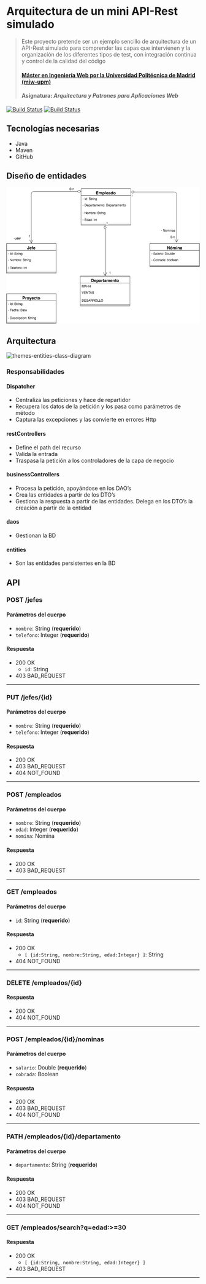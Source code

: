 # Arquitectura de un mini API-Rest simulado
> Este proyecto pretende ser un ejemplo sencillo de arquitectura de un API-Rest simulado para comprender las capas que intervienen y la organización de los diferentes tipos de test, con integración continua y control de la calidad del código
> #### [Máster en Ingeniería Web por la Universidad Politécnica de Madrid (miw-upm)](http://miw.etsisi.upm.es)
> #### Asignatura: *Arquitectura y Patrones para Aplicaciones Web*

[![Build Status](https://travis-ci.org/tomas-teston/apaw.ecp2.TomasTeston.svg?branch=master)](https://travis-ci.org/miw-upm/APAW-themes-layers)
[![Build Status](https://sonarcloud.io/api/project_badges/measure?project=es.upm.miw%3Aapaw.ecp2.TomasTeston&metric=alert_status)](https://travis-ci.org/miw-upm/APAW-themes-layers)

## Tecnologías necesarias
* Java
* Maven
* GitHub

## Diseño de entidades
[![UML](https://github.com/tomas-teston/apaw.ecp2.TomasTeston/blob/master/src/main/resources/modeloDominio.png)](https://github.com/tomas-teston/apaw.ecp2.TomasTeston/blob/master/src/main/resources/modeloDominio.png)

## Arquitectura
![themes-entities-class-diagram](https://github.com/miw-upm/APAW-themes-layers/blob/develop/docs/themes-architecture-diagram.png)

### Responsabilidades
#### Dispatcher
* Centraliza las peticiones y hace de repartidor
* Recupera los datos de la petición y los pasa como parámetros de método
* Captura las excepciones y las convierte en errores Http
#### restControllers
* Define el path del recurso
* Valida la entrada
* Traspasa la petición a los controladores de la capa de negocio
#### businessControllers
* Procesa la petición, apoyándose en los DAO’s
* Crea las entidades a partir de los DTO’s
* Gestiona la respuesta a partir de las entidades. Delega en los DTO’s la creación a partir de la entidad
#### daos
* Gestionan la BD
#### entities
* Son las entidades persistentes en la BD

## API
### POST /jefes
#### Parámetros del cuerpo
- `nombre`: String (**requerido**)
- `telefono`: Integer (**requerido**)
#### Respuesta
- 200 OK 
  - `id`: String
- 403 BAD_REQUEST
---
### PUT /jefes/{id}
#### Parámetros del cuerpo
- `nombre`: String (**requerido**)
- `telefono`: Integer (**requerido**)
#### Respuesta
- 200 OK 
- 403 BAD_REQUEST
- 404 NOT_FOUND
--- 
### POST /empleados
#### Parámetros del cuerpo
- `nombre`: String (**requerido**)
- `edad`: Integer (**requerido**)
- `nomina`: Nomina
#### Respuesta
- 200 OK 
- 403 BAD_REQUEST
---
### GET /empleados
#### Parámetros del cuerpo
- `id`: String (**requerido**)
#### Respuesta
- 200 OK 
  - `[ {id:String, nombre:String, edad:Integer} ]`: String
- 404 NOT_FOUND
---
### DELETE /empleados/{id}
#### Respuesta
- 200 OK 
- 404 NOT_FOUND
---
### POST /empleados/{id}/nominas
#### Parámetros del cuerpo
- `salario`: Double (**requerido**)
- `cobrada`: Boolean
#### Respuesta
- 200 OK 
- 403 BAD_REQUEST
- 404 NOT_FOUND
---
### PATH /empleados/{id}/departamento
#### Parámetros del cuerpo
- `departamento`: String (**requerido**)
#### Respuesta
- 200 OK 
- 403 BAD_REQUEST
- 404 NOT_FOUND
---
### GET /empleados/search?q=edad:>=30
#### Respuesta
- 200 OK
  - `[ {id:String, nombre:String, edad:Integer} ]`
- 403 BAD_REQUEST
---